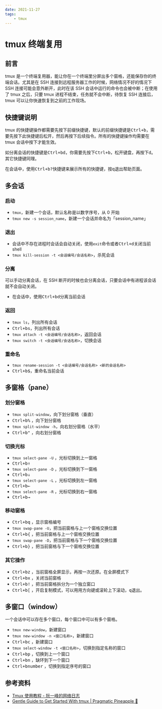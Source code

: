 ```yaml
---
date: 2021-11-27
tags:
    - tmux
---
```


# tmux 终端复用

## 前言

tmux 是一个终端复用器，能让你在一个终端里分屏出多个窗格，还能保存你的终端会话。尤其是在 SSH 连接到远程服务器工作的时候，网络情况不好的情况下 SSH 连接可能会意外断开，此时在该 SSH 会话中运行的命令也会被中断；在使用了 tmux 之后，只要 tmux 进程不结束，任务就不会中断，待恢复 SSH 连接后，tmux 可以让你快速恢复到之前的工作现场。

<!-- more -->

## 快捷键说明

tmux 的快捷键操作都需要先按下前缀快捷键，默认的前缀快捷键是<kbd>Ctrl+b</kbd>，需要先按下此快捷键后松开，然后再按下后续指令。所有的快捷键操作均需要在 tmux 会话中按下才能生效。

如分离会话的快捷键是<kbd>Ctrl+b</kbd><kbd>d</kbd>，你需要先按下<kbd>Ctrl+b</kbd>，松开键盘，再按下<kbd>d</kbd>。其它快捷键同理。

在会话中，使用<kbd>Ctrl+b</kbd><kbd>?</kbd>快捷键来展示所有的快捷键，按<kbd>q</kbd>退出帮助页面。

## 多会话

### 启动

- `tmux`，新建一个会话，默认名称是以数字序号，从 0 开始
- `tmux new -s session_name`，新建一个会话并命名为「session_name」

### 退出

- 会话中不存在进程时会话会自动关闭，使用`exit`命令或者<kbd>Ctrl+d</kbd>关闭当前 shell
- `tmux kill-session -t <会话编号/会话名称>`，杀死会话

### 分离

可以手动分离会话，在 SSH 断开的时候也会分离会话，只要会话中有进程该会话就不会自动关闭。

- 在会话中，使用<kbd>Ctrl+b</kbd><kbd>d</kbd>分离当前会话

### 返回

- `tmux ls`，列出所有会话
- <kbd>Ctrl+b</kbd><kbd>s</kbd>，列出所有会话
- `tmux attach -t <会话编号/会话名称>`，返回会话
- `tmux switch -t <会话编号/会话名称>`，切换会话

### 重命名

- `tmux rename-session -t <会话编号/会话名称> <新的会话名称>`
- <kbd>Ctrl+b</kbd><kbd>$</kbd>，重命名当前会话

## 多窗格（pane）

### 划分窗格

- `tmux split-window`，向下划分窗格（垂直）
- <kbd>Ctrl+b</kbd><kbd>%</kbd> ，向下划分窗格
- `tmux split-window -h`，向右划分窗格（水平）
- <kbd>Ctrl+b</kbd><kbd>"</kbd> ，向右划分窗格

### 切换光标

- `tmux select-pane -U` ，光标切换到上一窗格
- <kbd>Ctrl+b</kbd><kbd>&uarr;</kbd>
- `tmux select-pane -D` ，光标切换到下一窗格
- <kbd>Ctrl+b</kbd><kbd>&darr;</kbd>
- `tmux select-pane -L` ，光标切换到左一窗格
- <kbd>Ctrl+b</kbd><kbd>&larr;</kbd>
- `tmux select-pane -R` ，光标切换到右一窗格
- <kbd>Ctrl+b</kbd><kbd>&rarr;</kbd>

### 移动窗格

- <kbd>Ctrl+b</kbd><kbd>q</kbd> ，显示窗格编号
- `tmux swap-pane -U`，把当前窗格与上一个窗格交换位置
- <kbd>Ctrl+b</kbd><kbd>&#x0007B;</kbd> ，把当前窗格与上一个窗格交换位置
- `tmux swap-pane -D`，把当前窗格与下一个窗格交换位置
- <kbd>Ctrl+b</kbd><kbd>&#x0007D;</kbd> ，把当前窗格与下一个窗格交换位置

### 其它操作

- <kbd>Ctrl+b</kbd><kbd>z</kbd> ，当前窗格全屏显示，再按一次还原。在全屏模式下
- <kbd>Ctrl+b</kbd><kbd>x</kbd> ，关闭当前窗格
- <kbd>Ctrl+b</kbd><kbd>!</kbd> ，把当前窗格拆分为一个独立窗口
- <kbd>Ctrl+b</kbd><kbd>[</kbd> ，开启复制模式，可以用用方向键或滚轮上下滚动，<kbd>q</kbd>退出。

## 多窗口（window）

一个会话中可以存在多个窗口，每个窗口中可以有多个窗格。

- `tmux new-window`，新建窗口
- `tmux new-window -n <窗口名称>`，新建窗口
- <kbd>Ctrl+b</kbd><kbd>c</kbd> ，新建窗口
- `tmux select-window -t <窗口名称>`，切换到指定名称的窗口
- <kbd>Ctrl+b</kbd><kbd>p</kbd> ，切换到上一个窗口
- <kbd>Ctrl+b</kbd><kbd>n</kbd> ，缺环到下一个窗口
- <kbd>Ctrl+b</kbd><kbd>number</kbd> ，切换到指定序号的窗口

## 参考资料

- [Tmux 使用教程 - 阮一峰的网络日志](https://www.ruanyifeng.com/blog/2019/10/tmux.html)
- [Gentle Guide to Get Started With tmux | Pragmatic Pineapple 🍍](https://pragmaticpineapple.com/gentle-guide-to-get-started-with-tmux/)
